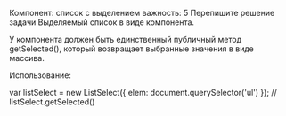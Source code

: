 Компонент: список с выделением
важность: 5
Перепишите решение задачи Выделяемый список в виде компонента.

У компонента должен быть единственный публичный метод getSelected(), который возвращает выбранные значения в виде массива.

Использование:

var listSelect = new ListSelect({
  elem: document.querySelector('ul')
});
// listSelect.getSelected()